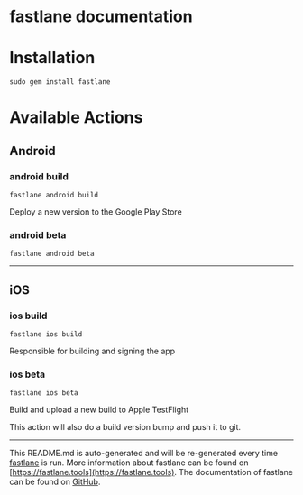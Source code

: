 fastlane documentation
================
# Installation
```
sudo gem install fastlane
```
# Available Actions
## Android
### android build
```
fastlane android build
```
Deploy a new version to the Google Play Store
### android beta
```
fastlane android beta
```


----

## iOS
### ios build
```
fastlane ios build
```
Responsible for building and signing the app
### ios beta
```
fastlane ios beta
```
Build and upload a new build to Apple TestFlight

This action will also do a build version bump and push it to git.

----

This README.md is auto-generated and will be re-generated every time [fastlane](https://fastlane.tools) is run.
More information about fastlane can be found on [https://fastlane.tools](https://fastlane.tools).
The documentation of fastlane can be found on [GitHub](https://github.com/fastlane/fastlane/tree/master/fastlane).